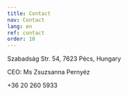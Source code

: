 ```yaml
---
title: Contact
nav: Contact
lang: en
ref: contact
order: 10
---
```


Szabadság Str. 54, 7623 Pécs, Hungary

CEO: Ms Zsuzsanna Pernyéz

+36 20 260 5933
